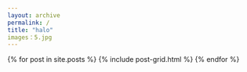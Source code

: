 ```yaml
---
layout: archive
permalink: /
title: "halo"
images：5.jpg
---
```


<div class="tiles">
{% for post in site.posts %}
	{% include post-grid.html %}
{% endfor %}
</div><!-- /.tiles -->
